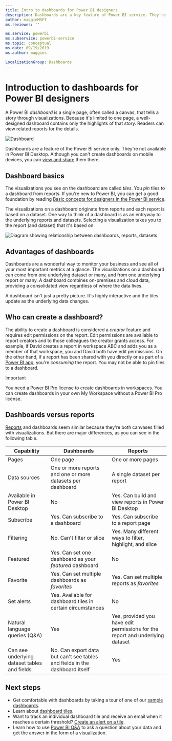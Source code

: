 ```yaml
---
title: Intro to dashboards for Power BI designers
description: Dashboards are a key feature of Power BI service. They're a single page, often called a canvas, that tells a story through visualizations.
author: maggieMSFT
ms.reviewer: ''

ms.service: powerbi
ms.subservice: powerbi-service
ms.topic: conceptual
ms.date: 09/19/2019
ms.author: maggies

LocalizationGroup: Dashboards
---
```

# Introduction to dashboards for Power BI designers

A Power BI *dashboard* is a single page, often called a canvas, that tells a story through visualizations. Because it's limited to one page, a well-designed dashboard contains only the highlights of that story. Readers can view related reports for the details.

![Dashboard](media/service-dashboards/power-bi-dashboard2.png)

Dashboards are a feature of the Power BI service only. They're not available in Power BI Desktop. Although you can't create dashboards on mobile devices, you can [view and share](mobile-apps-view-dashboard.md) them there.

## Dashboard basics 

The visualizations you see on the dashboard are called *tiles*. You *pin* tiles to a dashboard from reports. If you're new to Power BI, you can get a good foundation by reading [Basic concepts for designers in the Power BI service](service-basic-concepts.md).

The visualizations on a dashboard originate from reports and each report is based on a dataset. One way to think of a dashboard is as an entryway to the underlying reports and datasets. Selecting a visualization takes you to the report (and dataset) that it's based on.

![Diagram showing relationship between dashboards, reports, datasets](media/service-dashboards/power-bi-diagram.png)

## Advantages of dashboards
Dashboards are a wonderful way to monitor your business and see all of your most important metrics at a glance. The visualizations on a dashboard can come from one underlying dataset or many, and from one underlying report or many. A dashboard combines on-premises and cloud data, providing a consolidated view regardless of where the data lives.

A dashboard isn't just a pretty picture. It's highly interactive and the tiles update as the underlying data changes.

## Who can create a dashboard?
The ability to create a dashboard is considered a *creator* feature and requires edit permissions on the report. Edit permissions are available to report creators and to those colleagues the creator grants access. For example, if David creates a report in workspace ABC and adds you as a member of that workspace, you and David both have edit permissions. On the other hand, if a report has been shared with you directly or as part of a [Power BI app](service-create-distribute-apps.md), you're *consuming* the report. You may not be able to pin tiles to a dashboard. 

> [!IMPORTANT]
> You need a [Power BI Pro](service-free-vs-pro.md) license to create dashboards in workspaces. You can create dashboards in your own My Workspace without a Power BI Pro license.


## Dashboards versus reports
[Reports](service-reports.md) and dashboards seem similar because they're both canvases filled with visualizations. But there are major differences, as you can see in the following table.

| **Capability** | **Dashboards** | **Reports** |
| --- | --- | --- |
| Pages |One page |One or more pages |
| Data sources |One or more reports and one or more datasets per dashboard |A single dataset per report |
| Available in Power BI Desktop |No | Yes. Can build and view reports in Power BI Desktop |
| Subscribe |Yes. Can subscribe to a dashboard |Yes. Can subscribe to a report page |
| Filtering |No. Can't filter or slice |Yes. Many different ways to filter, highlight, and slice |
| Featured |Yes. Can set one dashboard as your *featured* dashboard |No |
| Favorite | Yes. Can set multiple dashboards as *favorites* | Yes. Can set multiple reports as *favorites*
| Set alerts |Yes. Available for dashboard tiles in certain circumstances |No |
| Natural language queries (Q&A) |Yes | Yes, provided you have edit permissions for the report and underlying dataset |
| Can see underlying dataset tables and fields |No. Can export data but can't see tables and fields in the dashboard itself |Yes |


## Next steps
* Get comfortable with dashboards by taking a tour of one of our [sample dashboards](sample-tutorial-connect-to-the-samples.md).
* Learn about [dashboard tiles](service-dashboard-tiles.md).
* Want to track an individual dashboard tile and receive an email when it reaches a certain threshold? [Create an alert on a tile](service-set-data-alerts.md).
* Learn how to use [Power BI Q&A](power-bi-tutorial-q-and-a.md) to ask a question about your data and get the answer in the form of a visualization.
